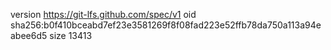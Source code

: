version https://git-lfs.github.com/spec/v1
oid sha256:b0f410bceabd7ef23e3581269f8f08fad223e52ffb78da750a113a94eabee6d5
size 13413
